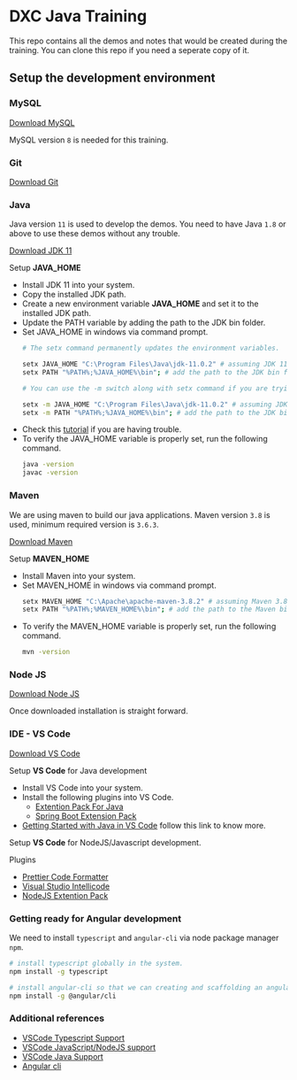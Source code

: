 # DXC Java Training

This repo contains all the demos and notes that would be created during the training. You can clone this repo if you need a seperate copy of it.

## Setup the development environment

### MySQL

[Download MySQL](https://dev.mysql.com/downloads/installer/)

MySQL version `8` is needed for this training.

### Git

[Download Git](https://git-scm.com/downloads)

### Java

Java version `11` is used to develop the demos. You need to have Java `1.8` or above to use these demos without any trouble.

[Download JDK 11](https://www.oracle.com/java/technologies/javase/jdk11-archive-downloads.html)

Setup **JAVA_HOME**
- Install JDK 11 into your system.
- Copy the installed JDK path.
- Create a new environment variable **JAVA_HOME** and set it to the installed JDK path.
- Update the PATH variable by adding the path to the JDK bin folder.
- Set JAVA_HOME in windows via command prompt.
    ```bash
    # The setx command permanently updates the environment variables.

    setx JAVA_HOME "C:\Program Files\Java\jdk-11.0.2" # assuming JDK 11 is installed in C:\Program Files\Java\jdk-11.0.2
    setx PATH "%PATH%;%JAVA_HOME%\bin"; # add the path to the JDK bin folder

    # You can use the -m switch along with setx command if you are trying to the set the enviroment varibles for whole system. This require administratir privileages.

    setx -m JAVA_HOME "C:\Program Files\Java\jdk-11.0.2" # assuming JDK 11 is installed in C:\Program Files\Java\jdk-11.0.2
    setx -m PATH "%PATH%;%JAVA_HOME%\bin"; # add the path to the JDK bin folder
    ```
- Check this [tutorial](https://youtu.be/nNKMplW-Tmw) if you are having trouble.
- To verify the JAVA_HOME variable is properly set, run the following command.
    ```bash
    java -version
    javac -version
    ```

### Maven

We are using maven to build our java applications. Maven version `3.8` is used, minimum required version is `3.6.3`.

[Download Maven](https://dlcdn.apache.org/maven/maven-3/3.8.2/binaries/apache-maven-3.8.2-bin.zip)

Setup **MAVEN_HOME**
- Install Maven into your system.
- Set MAVEN_HOME in windows via command prompt.
    ```bash
    setx MAVEN_HOME "C:\Apache\apache-maven-3.8.2" # assuming Maven 3.8.2 is installed in C:\Apache\apache-maven-3.8.2
    setx PATH "%PATH%;%MAVEN_HOME%\bin"; # add the path to the Maven bin folder
    ```
- To verify the MAVEN_HOME variable is properly set, run the following command.
    ```bash
    mvn -version
    ```

### Node JS

[Download Node JS](https://nodejs.org/en/download/)

Once downloaded installation is straight forward.

### IDE - VS Code

[Download VS Code](https://code.visualstudio.com/download)

Setup **VS Code** for Java development
- Install VS Code into your system.
- Install the following plugins into VS Code.
  - [Extention Pack For Java](https://marketplace.visualstudio.com/items?itemName=vscjava.vscode-java-pack)
  - [Spring Boot Extension Pack](https://marketplace.visualstudio.com/items?itemName=Pivotal.vscode-boot-dev-pack)
- [Getting Started with Java in VS Code](https://code.visualstudio.com/docs/java/java-tutorial) follow this link to know more.

Setup **VS Code** for NodeJS/Javascript development.

Plugins
- [Prettier Code Formatter](https://marketplace.visualstudio.com/items?itemName=esbenp.prettier-vscode)
- [Visual Studio Intellicode](https://marketplace.visualstudio.com/items?itemName=VisualStudioExptTeam.vscodeintellicode)
- [NodeJS Extention Pack](https://marketplace.visualstudio.com/items?itemName=waderyan.nodejs-extension-pack)

### Getting ready for Angular development

We need to install `typescript` and `angular-cli` via node package manager `npm`.
```bash
# install typescript globally in the system.
npm install -g typescript 

# install angular-cli so that we can creating and scaffolding an angular application is much easier.
npm install -g @angular/cli
```

### Additional references

- [VSCode Typescript Support](https://code.visualstudio.com/docs/typescript/typescript-compiling)
- [VSCode JavaScript/NodeJS support](https://code.visualstudio.com/docs/nodejs/working-with-javascript)
- [VSCode Java Support](https://code.visualstudio.com/docs/languages/java)
- [Angular cli](https://angular.io/cli)